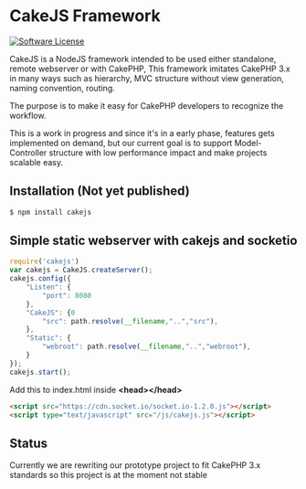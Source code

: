 # CakeJS Framework

[![Software License](https://img.shields.io/badge/license-MIT-brightgreen.svg?style=flat-square)](LICENSE.txt)

CakeJS is a NodeJS framework intended to be used either standalone, remote webserver 
or with CakePHP, This framework imitates CakePHP 3.x in many ways such as hierarchy,
MVC structure without view generation, naming convention, routing.

The purpose is to make it easy for CakePHP developers to recognize the workflow.

This is a work in progress and since it's in a early phase, features gets implemented on demand,
but our current goal is to support Model-Controller structure with low performance impact and make
projects scalable easy.


## Installation (Not yet published)

```bash
$ npm install cakejs
```


## Simple static webserver with cakejs and socketio

```js
require('cakejs')
var cakejs = CakeJS.createServer();
cakejs.config({
	"Listen": {
		"port": 8080
	},
	"CakeJS": {0
		"src": path.resolve(__filename,"..","src"),
	},
	"Static": {
		"webroot": path.resolve(__filename,"..","webroot"),
	}
});
cakejs.start();
```

Add this to index.html inside <b>\<head\></b><b>\</head\></b>

```html
<script src="https://cdn.socket.io/socket.io-1.2.0.js"></script>
<script type="text/javascript" src="/js/cakejs.js"></script>
```

## Status
Currently we are rewriting our prototype project to fit CakePHP 3.x standards
so this project is at the moment not stable
